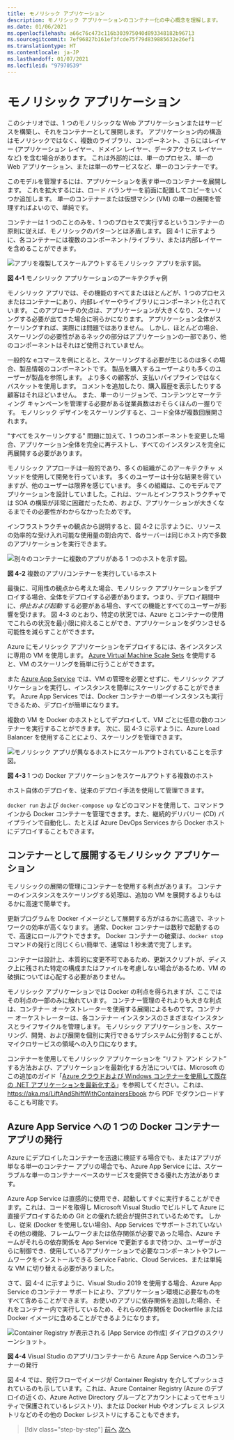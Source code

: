 ```yaml
---
title: モノリシック アプリケーション
description: モノリシック アプリケーションのコンテナー化の中心概念を理解します。
ms.date: 01/06/2021
ms.openlocfilehash: a66c76c473c116b303975040d893348182b96713
ms.sourcegitcommit: 7ef96827b161ef3fcde75f79d839885632e26ef1
ms.translationtype: HT
ms.contentlocale: ja-JP
ms.lasthandoff: 01/07/2021
ms.locfileid: "97970539"
---
```

# <a name="monolithic-applications"></a>モノリシック アプリケーション

このシナリオでは、1 つのモノリシックな Web アプリケーションまたはサービスを構築し、それをコンテナーとして展開します。 アプリケーション内の構造はモノリシックではなく、複数のライブラリ、コンポーネント、さらにはレイヤー (アプリケーション レイヤー、ドメイン レイヤー、データアクセス レイヤーなど) を含む場合があります。 これは外部的には、単一のプロセス、単一の Web アプリケーション、または単一のサービスなど、単一のコンテナーです。

このモデルを管理するには、アプリケーションを表す単一のコンテナーを展開します。 これを拡大するには、ロード バランサーを前面に配置してコピーをいくつか追加します。 単一のコンテナーまたは仮想マシン (VM) の単一の展開を管理すればよいので、単純です。

コンテナーは 1 つのことのみを、1 つのプロセスで実行するというコンテナーの原則に従えば、モノリシックのパターンとは矛盾します。 図 4-1 に示すように、各コンテナーには複数のコンポーネント/ライブラリ、または内部レイヤーを含めることができます。

![アプリを複製してスケールアウトするモノリシック アプリを示す図。](./media/monolithic-applications/monolithic-application-architecture-example.png)

**図 4-1** モノシリック アプリケーションのアーキテクチャ例

モノシリック アプリでは、その機能のすべてまたはほとんどが、1 つのプロセスまたはコンテナーにあり、内部レイヤーやライブラリにコンポーネント化されています。 このアプローチの欠点は、アプリケーションが大きくなり、スケーリングする必要が出てきた場合に明らかになります。 アプリケーション全体がスケーリングすれば、実際には問題ではありません。 しかし、ほとんどの場合、スケーリングの必要性があるネックの部分はアプリケーションの一部であり、他のコンポーネントはそれほど使用されていません。

一般的な eコマースを例にとると、スケーリングする必要が生じるのは多くの場合、製品情報のコンポーネントです。 製品を購入するユーザーよりも多くのユーザーが製品を参照します。 より多くの顧客が、支払いパイプラインではなくバスケットを使用します。 コメントを追加したり、購入履歴を表示したりする顧客はそれほどいません。 また、単一のリージョンで、コンテンツとマーケティング キャンペーンを管理する必要がある従業員数はおそらくほんの一握りです。 モノリシック デザインをスケーリングすると、コード全体が複数回展開されます。

"すべてをスケーリングする" 問題に加えて、1 つのコンポーネントを変更した場合、アプリケーション全体を完全に再テストし、すべてのインスタンスを完全に再展開する必要があります。

モノリシック アプローチは一般的であり、多くの組織がこのアーキテクチャ メソッドを使用して開発を行っています。 多くのユーザーは十分な結果を得ていますが、他のユーザーは限界を感じています。 多くの組織は、このモデルでアプリケーションを設計していました。これは、ツールとインフラストラクチャでは SOA の構築が非常に困難だったため、および、アプリケーションが大きくなるまでその必要性がわからなかったためです。

インフラストラクチャの観点から説明すると、図 4-2 に示すように、リソースの効率的な受け入れ可能な使用量の割合内で、各サーバーは同じホスト内で多数のアプリケーションを実行できます。

![別々のコンテナーに複数のアプリがある 1 つのホストを示す図。](./media/monolithic-applications/host-with-multiple-apps-containers.png)

**図 4-2** 複数のアプリ/コンテナーを実行しているホスト

最後に、可用性の観点から考えた場合、モノリシック アプリケーションをデプロイする場合、全体をデプロイする必要があります。つまり、デプロイ期間中に、*停止および起動* する必要がある場合、すべての機能とすべてのユーザーが影響を受けます。 図 4-3 のとおり、特定の状況では、Azure とコンテナーの使用でこれらの状況を最小限に抑えることができ、アプリケーションをダウンさせる可能性を減らすことができます。

Azure にモノリシック アプリケーションをデプロイするには、各インスタンスに専用の VM を使用します。 [Azure Virtual Machine Scale Sets](/azure/virtual-machine-scale-sets/) を使用すると、VM のスケーリングを簡単に行うことができます。

また [Azure App Service](https://azure.microsoft.com/services/app-service/) では、VM の管理を必要とせずに、モノリシック アプリケーションを実行し、インスタンスを簡単にスケーリングすることができます。 Azure App Services では、Docker コンテナーの単一インスタンスも実行できるため、デプロイが簡単になります。

複数の VM を Docker のホストとしてデプロイして、VM ごとに任意の数のコンテナーを実行することができます。 次に、図 4-3 に示すように、Azure Load Balancer を使用することにより、スケーリングを管理できます。

![モノリシック アプリが異なるホストにスケールアウトされていることを示す図。](./media/monolithic-applications/multiple-hosts-from-single-docker-container.png)

**図 4-3** 1 つの Docker アプリケーションをスケールアウトする複数のホスト

ホスト自体のデプロイを、従来のデプロイ手法を使用して管理できます。

`docker run` および `docker-compose up` などのコマンドを使用して、コマンドラインから Docker コンテナーを管理できます。また、継続的デリバリー (CD) パイプラインで自動化し、たとえば Azure DevOps Services から Docker ホストにデプロイすることもできます。

## <a name="monolithic-application-deployed-as-a-container"></a>コンテナーとして展開するモノリシック アプリケーション

モノリシックの展開の管理にコンテナーを使用する利点があります。 コンテナーのインスタンスをスケーリングする処理は、追加の VM を展開するよりもはるかに高速で簡単です。

更新プログラムを Docker イメージとして展開する方がはるかに高速で、ネットワークの効率が高くなります。 通常、Docker コンテナーは数秒で起動するので、高速にロールアウトできます。 Docker コンテナーの破棄は、`docker stop` コマンドの発行と同じくらい簡単で、通常は 1 秒未満で完了します。

コンテナーは設計上、本質的に変更不可であるため、更新スクリプトが、ディスク上に残された特定の構成またはファイルを考慮しない場合があるため、VM の破損については心配する必要がありません。

モノリシック アプリケーションでは Docker の利点を得られますが、ここではその利点の一部のみに触れています。 コンテナー管理のそれよりも大きな利点は、コンテナー オーケストレーターを使用する展開によるものです。コンテナー オーケストレーターは、各コンテナー インスタンスのさまざまなインスタンスとライフサイクルを管理します。 モノリシック アプリケーションを、スケーリング、開発、および展開を個別に実行できるサブシステムに分割することが、マイクロサービスの領域への入り口になります。

コンテナーを使用してモノリシック アプリケーションを “リフト アンド シフト” する方法および、アプリケーションを最新化する方法については、Microsoft のこの追加のガイド「[Azure クラウドおよび Windows コンテナーを使用して既存の .NET アプリケーションを最新化する](../../modernize-with-azure-containers/index.md)」を参照してください。これは、<https://aka.ms/LiftAndShiftWithContainersEbook> から PDF でダウンロードすることも可能です。

## <a name="publish-a-single-docker-container-app-to-azure-app-service"></a>Azure App Service への 1 つの Docker コンテナー アプリの発行

Azure にデプロイしたコンテナーを迅速に検証する場合でも、またはアプリが単なる単一のコンテナー アプリの場合でも、Azure App Service には、スケーラブルな単一のコンテナーベースのサービスを提供できる優れた方法があります。

Azure App Service は直感的に使用でき、起動してすぐに実行することができます。これは、コードを取得し Microsoft Visual Studio でビルドして Azure に直接デプロイするための Git との優れた統合が提供されているためです。 しかし、従来 (Docker を使用しない場合)、App Services でサポートされていないその他の機能、フレームワークまたは依存関係が必要であった場合、Azure チームがそれらの依存関係を App Service で更新するまで待つか、ユーザーがさらに制御でき、使用しているアプリケーションで必要なコンポーネントやフレームワークをインストールできる Service Fabric、Cloud Services、または単純な VM に切り替える必要がありました。

さて、図 4-4 に示すように、Visual Studio 2019 を使用する場合、Azure App Service のコンテナー サポートにより、アプリケーション環境に必要なものをすべて含めることができます。 お使いのアプリに依存関係を追加した場合、それをコンテナー内で実行しているため、それらの依存関係を Dockerfile または Docker イメージに含めることができるようになります。

![Container Registry が表示される [App Service の作成] ダイアログのスクリーンショット。](./media/monolithic-applications/publish-azure-app-service-container.png)

**図 4-4** Visual Studio のアプリ/コンテナーから Azure App Service へのコンテナーの発行

図 4-4 では、発行フローでイメージが Container Registry を介してプッシュされているのも示しています。これは、Azure Container Registry (Azure のデプロイの近くの、Azure Active Directory グループとアカウントによってセキュリティで保護されているレジストリ)、または Docker Hub やオンプレミス レジストリなどのその他の Docker レジストリにすることもできます。

>[!div class="step-by-step"]
>[前へ](common-container-design-principles.md)
>[次へ](state-and-data-in-docker-applications.md)
